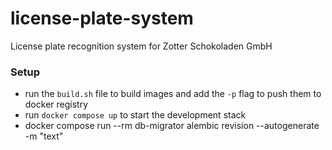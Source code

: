 # license-plate-system
License plate recognition system for Zotter Schokoladen GmbH

### Setup
- run the `build.sh` file to build images and add the `-p` flag to push them to docker registry
- run `docker compose up` to start the development stack
- docker compose run --rm db-migrator alembic revision --autogenerate -m "text"